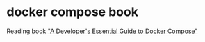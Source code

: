 # docker compose book

Reading book ["A Developer's Essential Guide to Docker Compose"](https://subscription.packtpub.com/book/cloud-and-networking/9781803234366/pref/preflvl1sec03/what-this-book-covers)
